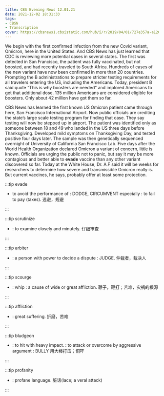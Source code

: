 ```yaml
---
title: CBS Evening News 12.01.21
date: 2021-12-02 18:31:33
tags:
- CBSN
- Transcription
cover: https://cbsnews1.cbsistatic.com/hub/i/r/2019/04/01/727e357a-a126-4138-a2c5-4d3222669d57/thumbnail/640x360/3ff2761028dc5c65cc4f07acd54bcd5c/cbsn2-logo-1920x1080.jpg
---
```

We begin with the first confirmed infection from the new Covid variant, Omicron, here in the United States. And CBS News has just learned that CDC is reviewing more potential cases in several states. The first was detected in San Francisco, the patient was fully vaccinated, but not boosted, and had recently traveled to South Africa. Hundreds of cases of the new variant have now been confirmed in more than 20 countries. Prompting the B administrations to prepare stricter testing requirements for all travelers entering the US, including the Americans. Today, president B said quote “This is why boosters are needed” and implored Americans to get that additional dose. 135 million Americans are considered eligible for boosters. Only about 42 million have got them so far. 

CBS News has learned the first known US Omicron patient came through here, San Francisco International Airport. Now public officials are crediting the state’s large scale testing program for finding that case. They say testing will now be stepped up in airport. The patient was identified only as someone between 18 and 49 who landed in the US three days before Thanksgiving. Developed mild symptoms on Thanksgiving Day, and tested positive four days later. The sample was then genetically sequenced overnight of University of California San Francisco Lab. Five days after the World Health Organization declared Omicron a variant of concern, little is known. Officials are urging the public not to panic, but say it may be more contagious and better able to **evade** vaccine than any other variant discovered so far. Today at the White House, Dr. A.F said it will be weeks for researchers to determine how severe and transmissible Omicron really is. But current vaccines, he says, probably offer at least some protection.

:::tip evade

- to avoid the performance of : DODGE, CIRCUMVENT 
  especially : to fail to pay (taxes). 逃避，规避

:::

:::tip scrutinize

- : to examine closely and minutely. 仔细审查

:::

:::tip arbiter

- : a person with power to decide a dispute : JUDGE. 仲裁者，裁决人

:::

:::tip scourge

- : whip : a cause of wide or great affliction. 鞭子，鞭打；苦难，灾祸的根源

:::

:::tip affliction

- : great suffering. 折磨，苦难

:::

:::tip bludgeon

- : to hit with heavy impact. 
  : to attack or overcome by aggressive argument : BULLY 用大棒打击；恫吓

:::

:::tip profanity

- : profane language. 脏话(lace; a veral attack)

:::
